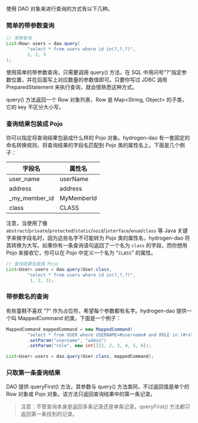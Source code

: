 使用 DAO 对象来进行查询的方式有以下几种。

### 简单的带参数查询
~~~java
// 简单查询
List<Row> users = dao.query(
        "select * from users where id in(?,?,?)", 
        1, 2, 3
);
~~~

使用简单的带参数查询，只需要调用 query() 方法，在 SQL  中用问号"?"指定参数位置，并在后面写上对应数量的参数值即可。只要你写过 JDBC 调用 PreparedStatement 来执行查询，就会很熟悉这种方式。

query() 方法返回一个 Row 对象列表，Row 是 Map<String, Object> 的子类，它的 key 不区分大小写。

### 查询结果包装成 Pojo

你可以指定将查询结果包装成什么样的 Pojo 对象。hydrogen-dao 有一套固定的命名转换规则，将查询结果的字段名匹配到 Pojo 类的属性名上。下面是几个例子：


字段名         |属性名
---|---
user_name       |userName
address         |address
_my_member_id | MyMemberId
class              | CLASS


注意，当使用了像 `abstract`/`private`/`protected`/`static`/`void`/`interface`/`enum`/`class` 等 Java 关键字来做字段名时，因为这些名字不可能转为 Pojo 类的属性名，hydrogen-dao 将其转换为大写。如果你有一条查询语句返回了一个名为 `class` 的字段，而你想用 Pojo 来接收它，你可以在 Pojo 中定义一个名为 "`CLASS`" 的属性。

~~~java
// 查询结果包装成 Pojo
List<User> users = dao.query(User.class, 
        "select * from users where id in(?,?,?)",
         1, 2, 3);
~~~

### 带参数名的查询

有些童鞋不喜欢 "?" 作为占位符，希望每个参数都有名字。hydrogen-dao 提供一个叫 MappedCommand 的类，下面是一个例子：

~~~java
MappedCommand mappedCommand = new MappedCommand(
        "select * from USER where USERNAME=#username# and ROLE in (#role#)")
        .setParam("username", "admin")
        .setParam("role", new int[]{1, 2, 3, 4, 5, 6});

List<User> users = dao.query(User.class, mappedCommand);
~~~

### 只取第一条查询结果

DAO 提供 queryFirst() 方法，其参数与 query() 方法类同，不过返回值是单个的 Row 对象或 Pojo 对象。该方法只返回查询结果中的第一条记录。

> 注意：不管查询本身是返回多条记录还是单条记录，queryFirst() 方法都只返回第一条找到的记录。
